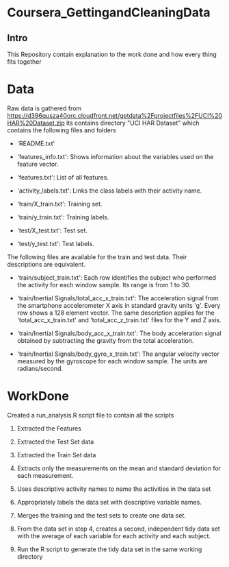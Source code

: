Coursera_GettingandCleaningData
===============================

Intro
-----
This Repository contain explanation to the work done and how every thing fits together

Data
====
Raw data is gathered from https://d396qusza40orc.cloudfront.net/getdata%2Fprojectfiles%2FUCI%20HAR%20Dataset.zip 
its contains directory "UCI HAR Dataset" which contains the following files and folders

- 'README.txt'

- 'features_info.txt': Shows information about the variables used on the feature vector.

- 'features.txt': List of all features.

- 'activity_labels.txt': Links the class labels with their activity name.

- 'train/X_train.txt': Training set.

- 'train/y_train.txt': Training labels.

- 'test/X_test.txt': Test set.

- 'test/y_test.txt': Test labels.

The following files are available for the train and test data. Their descriptions are equivalent. 

- 'train/subject_train.txt': Each row identifies the subject who performed the activity for each window sample. Its range is from 1 to 30. 

- 'train/Inertial Signals/total_acc_x_train.txt': The acceleration signal from the smartphone accelerometer X axis in standard gravity units 'g'. Every row shows a 128 element vector. The same description applies for the 'total_acc_x_train.txt' and 'total_acc_z_train.txt' files for the Y and Z axis. 

- 'train/Inertial Signals/body_acc_x_train.txt': The body acceleration signal obtained by subtracting the gravity from the total acceleration. 

- 'train/Inertial Signals/body_gyro_x_train.txt': The angular velocity vector measured by the gyroscope for each window sample. The units are radians/second.


WorkDone
========
Created a run_analysis.R script file to contain all the scripts
1. Extracted the Features
2. Extracted the Test Set data
3. Extracted the Train Set data
5. Extracts only the measurements on the mean and standard deviation for each measurement. 
6. Uses descriptive activity names to name the activities in the data set
7. Appropriately labels the data set with descriptive variable names. 
8. Merges the training and the test sets to create one data set.
9. From the data set in step 4, creates a second, independent tidy data set with the average of each variable for each activity and each subject.

10. Run the R script to generate the tidy data set in the same working directory